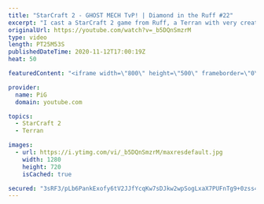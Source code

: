 ```yaml
---
title: "StarCraft 2 - GHOST MECH TvP! | Diamond in the Ruff #22"
excerpt: "I cast a StarCraft 2 game from Ruff, a Terran with very creative gameplay. What will he pull out of the hat against his Terran opponent?  Check out all episodes of 💎 Diamond in the Ruff: https://www.youtube.com/playlist?list=PLFUDU8AOevUfdEq20wYq8Sm9z3sc1yn0l Follow Ruff: https://www.twitch.tv/ruff13"
originalUrl: https://youtube.com/watch?v=_b5DQnSmzrM
type: video
length: PT25M53S
publishedDateTime: 2020-11-12T17:00:19Z
heat: 50

featuredContent: "<iframe width=\"800\" height=\"500\" frameborder=\"0\" src=\"https://www.youtube.com/embed/_b5DQnSmzrM\" allow=\"accelerometer; autoplay; encrypted-media; gyroscope; picture-in-picture\" allowfullscreen></iframe>"

provider:
  name: PiG
  domain: youtube.com

topics:
  - StarCraft 2
  - Terran

images:
  - url: https://i.ytimg.com/vi/_b5DQnSmzrM/maxresdefault.jpg
    width: 1280
    height: 720
    isCached: true

secured: "3sRF3/pLb6PankExofy6tV2JJfYcqKw7sDJkw2wpSogLxaX7PUFnTg9+0zss4NBA/Jgwz2bDATY9mnm/BdLwGsqqhXMZBhwE8RduoLxRLa3l5KpBFR9dR1c6JDivFQIXCUuOyXUL2hH9jdkUZTLSGwDsMzIyJmFdLNpfVn/bKFkpaNs4QnXU51btXwu/N2LKRlcPS6gsY/GbQRDY+8mAXBgRnFbR1rIC0i/vng78WQGdJ6ti5uwr0k5TsxSrcmOJWnjTp8KaCwAfrPgdi+VgmSv9FJ/CfCQQEq4bCteUx4kEssbSzTu86/Tv6qkngrz5FLgJ35PzBEDa3uulTef9O/5PVAtmPHShOycU0qOnrTfG1CjE2FOu/+K/PG/+W6m9YAh3/3/uKXniNcCZgvfMitCG/SQslSq3LkgER6Ef+cs=;c9lHAh2WAPKVRJP0oRLlJQ=="
---
```


